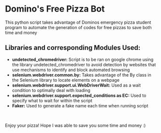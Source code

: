 # Domino's Free Pizza Bot <br>
This python script takes advantage of Dominos emergency pizza student program to automate the generation of codes for free pizzas to save both time and money <br>

## Libraries and corresponding Modules Used:
- **undetected_chromedriver:** Script is to be ran on google chrome using the library undetected_chromedriver to avoid detection by websites that use mechanisms to identify and block automated browsing
- **selenium.webdriver.common.by:** Takes advantage of the By class in the Selenium library to locate elements on a webpage
- **selenium.webdriver.support.ui.WebDriverWait:** Used as a wait condition to optimally deal with loading
- **selenium.webdriver.support.expected_conditions as EC:** Used to specify what to wait for within the script
- **Faker:** Used to generate a fake name each time when running script

<br><br>
Enjoy your pizza! Hope I was able to save you some time and money :)
